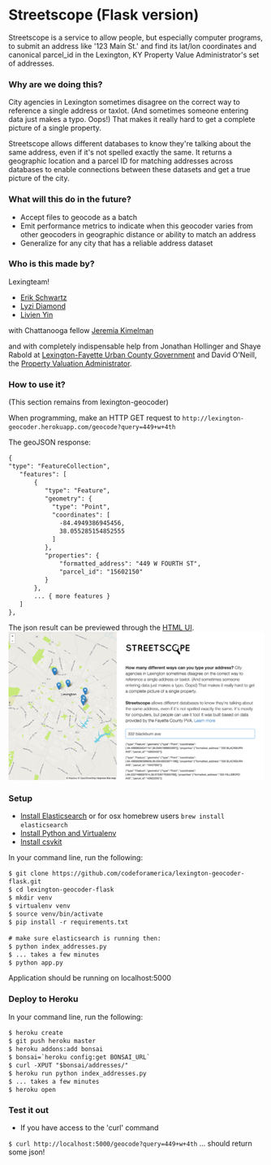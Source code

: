 # Streetscope (Flask version)

Streetscope is a service to allow people, but especially computer programs, to submit an address like '123 Main St.' and find its lat/lon coordinates and canonical parcel_id in the Lexington, KY Property Value Administrator's set of addresses.

### Why are we doing this?

City agencies in Lexington sometimes disagree on the correct way to reference a single address or taxlot. (And sometimes someone entering data just makes a typo. Oops!) That makes it really hard to get a complete picture of a single property.

Streetscope allows different databases to know they're talking about the same address, even if it's not spelled exactly the same. It returns a geographic location and a parcel ID for matching addresses across databases to enable connections between these datasets and get a true picture of the city.

### What will this do in the future?

* Accept files to geocode as a batch
* Emit performance metrics to indicate when this geocoder varies from other geocoders in geographic distance or ability to match an address
* Generalize for any city that has a reliable address dataset

### Who is this made by?

Lexingteam!

* [Erik Schwartz](https://github.com/eeeschwartz)
* [Lyzi Diamond](https://github.com/lyzidiamond)
* [Livien Yin](https://github.com/livienyin)

with Chattanooga fellow [Jeremia Kimelman](https://github.com/jeremiak)

and with completely indispensable help from Jonathan Hollinger and Shaye Rabold at [Lexington-Fayette Urban County Government](http://lexingtonky.gov/) and David O'Neill, the [Property Valuation Administrator](http://www.fayette-pva.com/).

### How to use it?

(This section remains from lexington-geocoder)

When programming, make an HTTP GET request to `http://lexington-geocoder.herokuapp.com/geocode?query=449+w+4th`

The geoJSON response:

```
{
"type": "FeatureCollection",
   "features": [
       {
          "type": "Feature",
          "geometry": {
            "type": "Point",
            "coordinates": [
              -84.4949386945456,
              38.055285154852555
            ]
          },
          "properties": {
              "formatted_address": "449 W FOURTH ST",
              "parcel_id": "15602150"
          }
       },
       ... { more features }
   ]
},
```

The json result can be previewed through the [HTML UI](http://lexington-geocoder.herokuapp.com/). ![HTML UI](https://raw.githubusercontent.com/codeforamerica/lexington-geocoder/master/screenshots/streetscope.png)

### Setup

* [Install Elasticsearch](http://www.elasticsearch.org/guide/en/elasticsearch/guide/current/_installing_elasticsearch.html) or for osx homebrew users `brew install elasticsearch`
* [Install Python and Virtualenv](https://github.com/codeforamerica/howto/blob/master/Python-Virtualenv.md)
* [Install csvkit](https://github.com/amandabee/cunyjdata/wiki/Tutorial:-Installing-CSVKit)

In your command line, run the following:

```
$ git clone https://github.com/codeforamerica/lexington-geocoder-flask.git
$ cd lexington-geocoder-flask
$ mkdir venv
$ virtualenv venv
$ source venv/bin/activate
$ pip install -r requirements.txt

# make sure elasticsearch is running then:
$ python index_addresses.py
$ ... takes a few minutes
$ python app.py
```

Application should be running on localhost:5000

### Deploy to Heroku

In your command line, run the following:
```
$ heroku create
$ git push heroku master
$ heroku addons:add bonsai
$ bonsai=`heroku config:get BONSAI_URL`
$ curl -XPUT "$bonsai/addresses/"
$ heroku run python index_addresses.py
$ ... takes a few minutes
$ heroku open
```

### Test it out

* If you have access to the 'curl' command

`$ curl http://localhost:5000/geocode?query=449+w+4th` ... should return some json!
